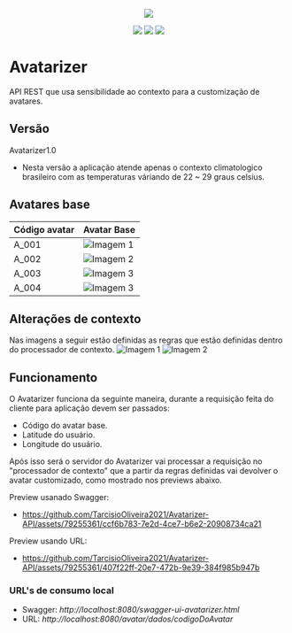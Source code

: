 <p align="center">
  <img src="https://github.com/TarcisioOliveira2021/Avatarizer-API/blob/main/readme-imagens/Avatarizer_logo_png.png">
</p>

<p align="center">
  <img src="https://img.shields.io/badge/java-%23000000.svg?style=for-the-badge&logo=openjdk&logoColor=white">
  <img src="https://img.shields.io/badge/spring-%23000000.svg?style=for-the-badge&logo=spring&logoColor=white">
  <img src="https://img.shields.io/badge/-Swagger-%23000000?style=for-the-badge&logo=swagger&logoColor=white">
</p>


# Avatarizer
API REST que usa sensibilidade ao contexto para a customização de avatares.

## Versão
Avatarizer1.0
* Nesta versão a aplicação atende apenas o contexto climatologico brasileiro com as temperaturas váriando de 22 ~ 29 graus celsius.

## Avatares base
| Código avatar | Avatar Base |
|---|---|
| A_001 | ![Imagem 1](https://github.com/TarcisioOliveira2021/Avatarizer-API/blob/main/readme-imagens/A_001.png) |
| A_002 | ![Imagem 2](https://github.com/TarcisioOliveira2021/Avatarizer-API/blob/main/readme-imagens/A_002.png) |
| A_003 | ![Imagem 3](https://github.com/TarcisioOliveira2021/Avatarizer-API/blob/main/readme-imagens/A_003.png) |
| A_004 | ![Imagem 3](https://github.com/TarcisioOliveira2021/Avatarizer-API/blob/main/readme-imagens/A_004.png) |

## Alterações de contexto
Nas imagens a seguir estão definidas as regras que estão definidas dentro do processador de contexto.
![Imagem 1](https://github.com/TarcisioOliveira2021/Avatarizer-API/blob/main/readme-imagens/AdaptacoesDeContexto1.png)
![Imagem 2](https://github.com/TarcisioOliveira2021/Avatarizer-API/blob/main/readme-imagens/AdaptacoesDeContexto2.png)

## Funcionamento
O Avatarizer funciona da seguinte maneira, durante a requisição feita do cliente para aplicação devem ser passados:
* Código do avatar base.
* Latitude do usuário.
* Longitude do usuário.
  
Após isso será o servidor do Avatarizer vai processar a requisição no "processador de contexto" que a partir da regras definidas vai devolver o avatar customizado, como mostrado nos previews abaixo.

Preview usanado Swagger:
- https://github.com/TarcisioOliveira2021/Avatarizer-API/assets/79255361/ccf6b783-7e2d-4ce7-b6e2-20908734ca21

Preview usando URL:
- https://github.com/TarcisioOliveira2021/Avatarizer-API/assets/79255361/407f22ff-20e7-472b-9e39-384f985b947b

### URL's de consumo local
- Swagger: *http://localhost:8080/swagger-ui-avatarizer.html* 
- URL: *http://localhost:8080/avatar/dados/codigoDoAvatar*



